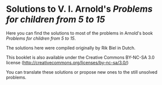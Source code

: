 Solutions to V. I. Arnold's _Problems for children from 5 to 15_
===============================================================

Here you can find the solutions to most of the problems in Arnold's book _Problems for children from 5 to 15_.

The solutions here were compiled originally by Rik Biel in Dutch.

This booklet is also available under the Creative Commons BY-NC-SA 3.0 license (http://creativecommons.org/licenses/by-nc-sa/3.0/)

You can translate these solutions or propose new ones to the still unsolved problems.
